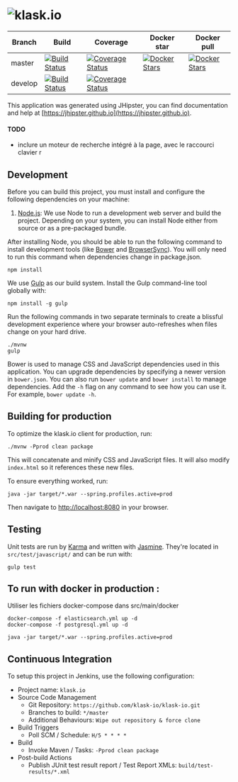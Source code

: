 # ![klask.io](https://raw.githubusercontent.com/klask-io/klask-io/master/src/main/webapp/content/images/logo-klask.png)

| Branch  | Build  | Coverage  | Docker star  | Docker pull  |
|---|---|---|---|---|
| master  | [![Build Status](https://img.shields.io/travis/klask-io/klask-io/master.svg?style=flat-square)](https://travis-ci.org/klask-io/klask-io)  | [![Coverage Status](https://img.shields.io/coveralls/klask-io/klask-io/master.svg?style=flat-square)](https://coveralls.io/github/klask-io/klask-io?branch=master) | [![Docker Stars](https://img.shields.io/docker/stars/klask/klask-io.svg?style=flat-square)](https://hub.docker.com/r/klask/klask.io/)  | [![Docker Stars](https://img.shields.io/docker/pulls/klask/klask-io.svg?style=flat-square)](https://hub.docker.com/r/klask/klask.io/)  |   |   |
| develop  | [![Build Status](https://img.shields.io/travis/klask-io/klask-io/develop.svg?style=flat-square)](https://travis-ci.org/klask-io/klask-io)  | [![Coverage Status](https://img.shields.io/coveralls/klask-io/klask-io/develop.svg?style=flat-square)](https://coveralls.io/github/klask-io/klask-io?branch=develop)  |   |   |



This application was generated using JHipster, you can find documentation and help at [https://jhipster.github.io](https://jhipster.github.io).
#### TODO
- inclure un moteur de recherche intégré à la page, avec le raccourci clavier r
## Development

Before you can build this project, you must install and configure the following dependencies on your machine:

1. [Node.js][]: We use Node to run a development web server and build the project.
   Depending on your system, you can install Node either from source or as a pre-packaged bundle.

After installing Node, you should be able to run the following command to install development tools (like
[Bower][] and [BrowserSync][]). You will only need to run this command when dependencies change in package.json.

    npm install

We use [Gulp][] as our build system. Install the Gulp command-line tool globally with:

    npm install -g gulp

Run the following commands in two separate terminals to create a blissful development experience where your browser
auto-refreshes when files change on your hard drive.

    ./mvnw
    gulp

Bower is used to manage CSS and JavaScript dependencies used in this application. You can upgrade dependencies by
specifying a newer version in `bower.json`. You can also run `bower update` and `bower install` to manage dependencies.
Add the `-h` flag on any command to see how you can use it. For example, `bower update -h`.


## Building for production

To optimize the klask.io client for production, run:

    ./mvnw -Pprod clean package

This will concatenate and minify CSS and JavaScript files. It will also modify `index.html` so it references
these new files.

To ensure everything worked, run:

    java -jar target/*.war --spring.profiles.active=prod

Then navigate to [http://localhost:8080](http://localhost:8080) in your browser.

## Testing

Unit tests are run by [Karma][] and written with [Jasmine][]. They're located in `src/test/javascript/` and can be run with:

    gulp test


## To run with docker in production :

Utiliser les fichiers docker-compose dans src/main/docker
    
    docker-compose -f elasticsearch.yml up -d
    docker-compose -f postgresql.yml up -d
    
    java -jar target/*.war --spring.profiles.active=prod




## Continuous Integration

To setup this project in Jenkins, use the following configuration:

* Project name: `klask.io`
* Source Code Management
    * Git Repository: `https://github.com/klask-io/klask-io.git`
    * Branches to build: `*/master`
    * Additional Behaviours: `Wipe out repository & force clone`
* Build Triggers
    * Poll SCM / Schedule: `H/5 * * * *`
* Build
    * Invoke Maven / Tasks: `-Pprod clean package`
* Post-build Actions
    * Publish JUnit test result report / Test Report XMLs: `build/test-results/*.xml`

[JHipster]: https://jhipster.github.io/
[Node.js]: https://nodejs.org/
[Bower]: http://bower.io/
[Gulp]: http://gulpjs.com/
[BrowserSync]: http://www.browsersync.io/
[Karma]: http://karma-runner.github.io/
[Jasmine]: http://jasmine.github.io/2.0/introduction.html
[Protractor]: https://angular.github.io/protractor/
